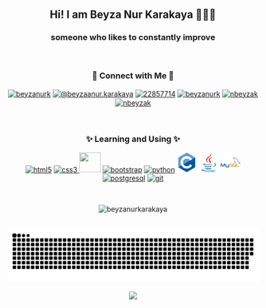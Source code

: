 <h2 align="center">Hi! I am Beyza Nur Karakaya 👩🏽‍💻</h2>
<h3 align="center">someone who likes to constantly improve</h3>
<br>
<!-- Connection addresses -->
<h3 align="center">🔗 Connect with Me 🔗</h3>
<p align="center">
  <a href="https://linkedin.com/in/beyzanurk" target="_blank"><img align="center" src="https://raw.githubusercontent.com/rahuldkjain/github-profile-readme-generator/master/src/images/icons/Social/linked-in-alt.svg" alt="beyzanurk" height="30" width="40" /></a>
  <a href="https://medium.com/@beyzaanur.karakaya" target="_blank"><img align="center" src="https://raw.githubusercontent.com/rahuldkjain/github-profile-readme-generator/master/src/images/icons/Social/medium.svg" alt="@beyzaanur.karakaya" height="30" width="40" /></a>
  <a href="https://stackoverflow.com/users/22857714" target="_blank"><img align="center" src="https://raw.githubusercontent.com/rahuldkjain/github-profile-readme-generator/master/src/images/icons/Social/stack-overflow.svg" alt="22857714" height="30" width="40" /></a>
  <a href="https://www.hackerrank.com/beyzanurk" target="_blank"><img align="center" src="https://raw.githubusercontent.com/rahuldkjain/github-profile-readme-generator/master/src/images/icons/Social/hackerrank.svg" alt="beyzanurk" height="30" width="40" /></a>
  <a href="https://twitter.com/nbeyzak" target="_blank"><img align="center" src="https://raw.githubusercontent.com/rahuldkjain/github-profile-readme-generator/master/src/images/icons/Social/twitter.svg" alt="nbeyzak" height="30" width="40" /></a>
  <a href="https://instagram.com/nbeyzak" target="_blank"><img align="center" src="https://raw.githubusercontent.com/rahuldkjain/github-profile-readme-generator/master/src/images/icons/Social/instagram.svg" alt="nbeyzak" height="30" width="40" /></a>
</p>

<br>

<!-- Technologies that I'm earning and using -->
<h3 align="center">✨ Learning and Using ✨</h3>
<p align="center">
  <a href="https://www.w3.org/html/" target="_blank" rel="noreferrer"> <img src="https://uxwing.com/wp-content/themes/uxwing/download/brands-and-social-media/html-icon.png" alt="html5" width="40" height="40"/></a>
  <a href="https://www.w3schools.com/css/" target="_blank" rel="noreferrer"> <img src="https://static-00.iconduck.com/assets.00/file-type-css-icon-451x512-eftbqujz.png" alt="css3" width="40" height="40"/>
  </a>
  <a href="https://developer.mozilla.org/en-US/docs/Web/JavaScript" target="_blank" rel="noreferrer"> <img src="https://icon-library.com/images/javascript-icon-png/javascript-icon-png-23.jpg" width="43" height="40"/></a>
  <a href="https://getbootstrap.com" target="_blank" rel="noreferrer"> <img src="https://cdn.iconscout.com/icon/free/png-256/free-bootstrap-logo-icon-download-in-svg-png-gif-file-formats--brand-development-tools-pack-logos-icons-226077.png?f=webp&w=256" alt="bootstrap" width="40" height="40"/></a>
  <!-- <a href="https://reactjs.org/" target="_blank" rel="noreferrer"> <img src="https://raw.githubusercontent.com/devicons/devicon/master/icons/react/react-original-wordmark.svg" alt="react" width="40" height="40"/></a> -->
  <!-- <a href="https://nodejs.org" target="_blank" rel="noreferrer"> <img src="https://raw.githubusercontent.com/devicons/devicon/master/icons/nodejs/nodejs-original-wordmark.svg" alt="nodejs" width="40" height="40"/></a> -->
  <a href="https://www.cprogramming.com/" target="_blank" rel="noreferrer"> <img src="https://cdn.iconscout.com/icon/free/png-256/free-python-logo-icon-download-in-svg-png-gif-file-formats--programming-language-logos-icons-1720083.png?f=webp" alt="python" width="40" height="40"/></a>
  <a href="https://www.cprogramming.com/" target="_blank" rel="noreferrer"> <img src="https://raw.githubusercontent.com/devicons/devicon/master/icons/c/c-original.svg" alt="c" width="40" height="40"/></a>
  <a href="https://www.java.com" target="_blank" rel="noreferrer"> <img src="https://raw.githubusercontent.com/devicons/devicon/master/icons/java/java-original.svg" alt="java" width="40" height="40"/></a>
  <!-- <a href="https://dart.dev/" target="_blank" rel="noreferrer"> <img src="https://uxwing.com/wp-content/themes/uxwing/download/brands-and-social-media/dart-programming-language-icon.png" alt="dart" width="40" height="40"/></a> -->
  <!-- <a href="https://flutter.dev/" target="_blank" rel="noreferrer"> <img src="https://cdn.iconscout.com/icon/free/png-256/free-flutter-2038877-1720090.png?f=webp&w=128" alt="flutter" width="40" height="40"/></a> -->
  <!-- <a href="https://www.python.org" target="_blank" rel="noreferrer"> <img src="https://raw.githubusercontent.com/devicons/devicon/master/icons/python/python-original.svg" alt="python" width="40" height="40"/></a> -->
  <a href="https://www.mysql.com/" target="_blank" rel="noreferrer"> <img src="https://raw.githubusercontent.com/devicons/devicon/master/icons/mysql/mysql-original-wordmark.svg" alt="mysql" width="40" height="40"/></a>
  <a href="https://www.mysql.com/" target="_blank" rel="noreferrer"> <img src="https://cdn.iconscout.com/icon/free/png-256/free-postgresql-logo-icon-download-in-svg-png-gif-file-formats--programming-langugae-freebies-pack-logos-icons-1175119.png?f=webp" alt="postgresql" width="40" height="40"/></a>
  <!--<a href="https://www.mongodb.com/" target="_blank" rel="noreferrer"> <img src="https://raw.githubusercontent.com/devicons/devicon/master/icons/mongodb/mongodb-original-wordmark.svg" alt="mongodb" width="40" height="40"/></a> -->
  <!-- <a href="https://www.figma.com/" target="_blank" rel="noreferrer"> <img src="https://www.vectorlogo.zone/logos/figma/figma-icon.svg" alt="figma" width="40" height="40"/></a> -->
  <!-- <a href="https://www.adobe.com/products/xd.html" target="_blank" rel="noreferrer"> <img src="https://cdn.worldvectorlogo.com/logos/adobe-xd.svg" alt="xd" width="40" height="40"/></a> -->
  <a href="https://git-scm.com/" target="_blank" rel="noreferrer"> <img src="https://www.vectorlogo.zone/logos/git-scm/git-scm-icon.svg" alt="git" width="40" height="40"/></a>
</p>

<br>

<!-- Mostly used languages -->
<p align="center"><img src="https://github-readme-stats.vercel.app/api/top-langs?username=beyzanurkarakaya&show_icons=true&theme=gotham&locale=en&layout=compact" alt="beyzanurkarakaya" /></p>

<br>

<!-- Snake eating contributes -->
<div  align="center">
  <picture>
    <source media="(prefers-color-scheme: dark)" srcset="https://raw.githubusercontent.com/beyzanurkarakaya/beyzanurkarakaya/output/github-contribution-grid-snake-dark.svg">
    <source media="(prefers-color-scheme: light)" srcset="https://raw.githubusercontent.com/beyzanurkarakaya/beyzanurkarakaya/output/github-contribution-grid-snake.svg">
    <img alt="github contribution grid snake animation" src="https://raw.githubusercontent.com/beyzanurkarakaya/beyzanurkarakaya/output/github-contribution-grid-snake.svg">
  </picture>
</div>

<!-- Footer -->
<p align="center">
     <img src="https://capsule-render.vercel.app/api?type=waving&height=85&color=9E01A7&section=footer"/>
</p>
